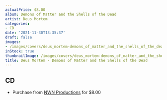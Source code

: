 ```yaml
---
actualPrice: $8.00
album: Demons of Matter and the Shells of the Dead
artist: Deus Mortem
categories:
- CD
date: '2021-11-30T13:35:37'
draft: false
images:
- /images/covers/deus_mortem-demons_of_matter_and_the_shells_of_the_dead.jpg
inStock: true
thumbnailImage: /images/covers/deus_mortem-demons_of_matter_and_the_shells_of_the_dead-thumb.jpg
title: Deus Mortem - Demons of Matter and the Shells of the Dead
---
```


## CD
* Purchase from [NWN Productions](http://shop.nwnprod.com/index.php?route=product/product&path=93&product_id=2327&sort=pd.name&order=ASC) for $8.00
